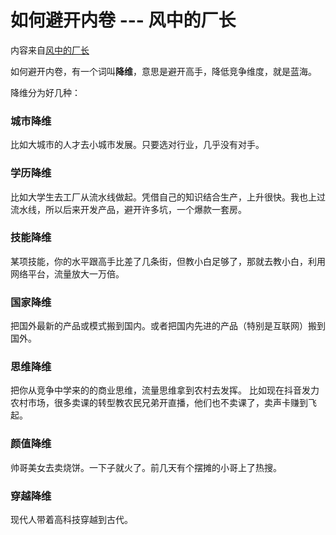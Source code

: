 # 如何避开内卷 --- 风中的厂长

内容来自[风中的厂长](https://weibo.com/u/6169408204)

<ImgView title="如何避免内卷" url="https://1.z.wiki/images/20220213/b2ea1225154a4ab59af3340ad7a161df.png" />


如何避开内卷，有一个词叫**降维**，意思是避开高手，降低竞争维度，就是蓝海。

降维分为好几种：

### 城市降维

比如大城市的人才去小城市发展。只要选对行业，几乎没有对手。

<ImgView title="如何避免内卷" url="https://1.z.wiki/images/20220213/b70180a3ca4a40b98f1c7be645cc66fd.png" />

### 学历降维

比如大学生去工厂从流水线做起。凭借自己的知识结合生产，上升很快。我也上过流水线，所以后来开发产品，避开许多坑，一个爆款一套房。

<ImgView title="如何避免内卷" url="https://1.z.wiki/images/20220213/c32a98765a984bffbcedc4f4829dd6f3.png" />


### 技能降维

某项技能，你的水平跟高手比差了几条街，但教小白足够了，那就去教小白，利用网络平台，流量放大一万倍。

<ImgView title="如何避免内卷" url="https://1.z.wiki/images/20220213/1db081b73679400d84b5c56d3dd0a3e6.png" />


### 国家降维

把国外最新的产品或模式搬到国内。或者把国内先进的产品（特别是互联网）搬到国外。

<ImgView title="如何避免内卷" url="https://1.z.wiki/images/20220213/d66e01a87258410691d53567ca408daa.png" />


### 思维降维

把你从竞争中学来的的商业思维，流量思维拿到农村去发挥。 比如现在抖音发力农村市场，很多卖课的转型教农民兄弟开直播，他们也不卖课了，卖声卡赚到飞起。

<ImgView title="如何避免内卷" url="https://2.z.wiki/images/20220213/568ba3e51fdf4737b5b0b3e5997c79f6.png" />


### 颜值降维

帅哥美女去卖烧饼。一下子就火了。前几天有个摆摊的小哥上了热搜。

<ImgView title="如何避免内卷" url="https://4.z.wiki/images/20220213/fbdd65d488cf47dc83d21f219cffbf5d.png" />


### 穿越降维

现代人带着高科技穿越到古代。

<ImgView title="如何避免内卷" url="https://4.z.wiki/images/20220213/25410159771d4bbc830292ace2729be7.png" />


[//]: # (![]&#40;https://z.wiki/images/20220213/13d87c2808ef45e89232cf1bbc726798.png)

